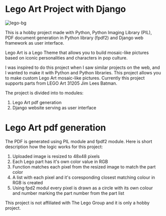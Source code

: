 # Lego Art Project with Django

![lego-bg](https://user-images.githubusercontent.com/56384764/174484354-d003cd0f-60c1-4d0a-9091-ec3f628d4beb.jpg)


This is a hobby project made with Python, Python Imaging Library (PIL), PDF document generation in Python library (fpdf2) and Django web framework as user interface.


Lego Art is a Lego Theme that allows you to build mosaic-like pictures based on iconic personalities and characters in pop culture. 

I was inspired to do this project when I saw similar projects on the web, and I wanted to make it with Python and Python libraries. This project allows you to make custom Lego Art mosaic-like pictures. Currently this project supports parts from LEGO Art 31205 Jim Lees Batman. 

The project is divided into to modules:

1. Lego Art pdf generation
2. Django website serving as user interface


# Lego Art pdf generation

The PDF is generated using PIL module and fpdf2 module. Here is short description how the logic works for this project:

1. Uploaded image is resized to 48x48 pixels
2. Each Lego part has it's own color value in RGB
3. Function matches each pixel from the resized image to match the part color
4. A list with each pixel and it's coresponding closest matching colour in RGB is created
5. Using fpd2 modul every pixel is drawn as a circle with its own colour and number marking the part number from the part list









This project is not affiliated with The Lego Group and it is only a hobby project.
